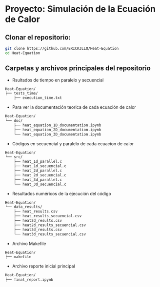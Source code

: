 # Proyecto: Simulación de la Ecuación de Calor

## Clonar el repositorio:
   ```bash
git clone https://github.com/ERICKJLLO/Heat-Equation
cd Heat-Equation
```

## Carpetas y archivos principales del repositorio 

- Rsultados de tiempo en paralelo y secuencial 
```bash
Heat-Equation/
├── tests_time/
    ├── execution_time.txt
```

- Para ver la documentación teorica de cada ecuación de calor
  
```bash
Heat-Equation/
└── doc/
    ├── heat_equation_1D_documentation.ipynb
    ├── heat_equation_2D_documentation.ipynb
    └── heat_equation_3D_documentation.ipynb
```


- Códigos en secuencial y paralelo de cada ecuacion de calor
  
```bash
Heat-Equation/
└── src/
    ├── heat_1d_parallel.c
    ├── heat_1d_secuencial.c
    ├── heat_2d_parallel.c
    ├── heat_2d_secuencial.c
    ├── heat_3d_parallel.c
    └── heat_3d_secuencial.c
```

  
- Resultados numéricos de la ejecución del código

```bash
Heat-Equation/
└── data_results/
    ├── heat_results.csv
    ├── heat_results_secuencial.csv
    ├── heat2d_results.csv
    ├── heat2d_results_secuencial.csv
    ├── heat3d_results.csv
    └── heat3d_results_secuencial.csv
```


- Archivo Makefile

```bash
Heat-Equation/
├── makefile  
```
- Archivo reporte inicial principal
  
```bash
Heat-Equation/
├── final_report.ipynb  
```
